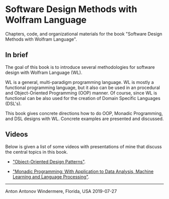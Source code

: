 # Software Design Methods with Wolfram Language

Chapters, code, and organizational materials for the book "Software Design Methods with Wolfram Language".

## In brief

The goal of this book is to introduce several methodologies for software design with Wolfram Language (WL).

WL is a general, multi-paradigm programming language. WL is mostly a functional programming language, but 
it also can be used in an procedural and Object-Oriented Programming (OOP) manner. 
Of course, since WL is functional can be also used for the creation of Domain Specific Languages (DSL's). 

This book gives concrete directions how to do OOP, Monadic Programming, and DSL designs with WL. 
Concrete examples are presented and discussed.

## Videos

Below is given a list of some videos with presentations of mine that discuss the central topics in this book. 

- ["Object-Oriented Design Patterns"](https://www.youtube.com/watch?v=4Q6hOx63b08).

- ["Monadic Programming: With Application to Data Analysis, Machine Learning and Language Processing"](https://www.youtube.com/watch?v=_cIFA5GHF58).

-----
Anton Antonov
Windermere, Florida, USA
2019-07-27


